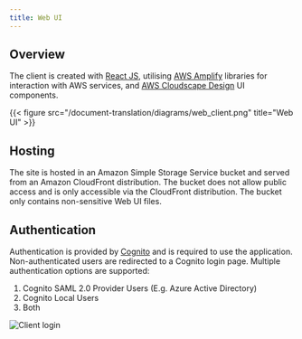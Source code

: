 ```yaml
---
title: Web UI
---
```


<!--
Copyright Amazon.com, Inc. or its affiliates. All Rights Reserved.
SPDX-License-Identifier: MIT-0
-->

## Overview

The client is created with [React JS](https://reactjs.org/), utilising [AWS Amplify](https://aws.amazon.com/amplify/) libraries for interaction with AWS services, and [AWS Cloudscape Design](https://cloudscape.design/) UI components. 


{{< figure src="/document-translation/diagrams/web_client.png" title="Web UI" >}}


## Hosting

The site is hosted in an Amazon Simple Storage Service bucket and served from an Amazon CloudFront distribution. The bucket does not allow public access and is only accessible via the CloudFront distribution. The bucket only contains non-sensitive Web UI files.

## Authentication

Authentication is provided by [Cognito](https://aws.amazon.com/cognito/) and is required to use the application. Non-authenticated users are redirected to a Cognito login page. Multiple authentication options are supported:

1. Cognito SAML 2.0 Provider Users (E.g. Azure Active Directory)
2. Cognito Local Users
3. Both 

![Client login](/img/client_login_both.png)